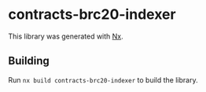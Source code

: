 # contracts-brc20-indexer

This library was generated with [Nx](https://nx.dev).



## Building

Run `nx build contracts-brc20-indexer` to build the library.





